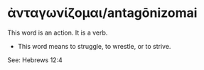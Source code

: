 # ἀνταγωνίζομαι/antagōnizomai

This word is an action. It is a verb. 

* This word means to struggle, to wrestle, or to strive. 

See: Hebrews 12:4 
